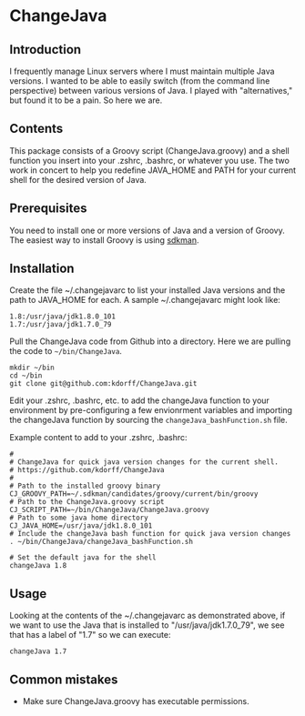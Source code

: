 # ChangeJava

## Introduction

I frequently manage Linux servers where I must maintain multiple Java versions.
I wanted to be able to easily switch (from the command line perspective) 
between various versions of Java. I played with "alternatives," but found it
to be a pain. So here we are.

## Contents

This package consists of a Groovy script (ChangeJava.groovy) and a
shell function you insert into your .zshrc, .bashrc, or whatever you use.
The two work in concert to help you redefine JAVA_HOME and PATH
for your current shell for the desired version of Java.

## Prerequisites

You need to install one or more versions of Java and a version of Groovy.
The easiest way to install Groovy is using [sdkman](http://sdkman.io/).


## Installation

Create the file ~/.changejavarc to list your installed Java versions
and the path to JAVA_HOME for each. A sample ~/.changejavarc might look like:

```
1.8:/usr/java/jdk1.8.0_101
1.7:/usr/java/jdk1.7.0_79
```

Pull the ChangeJava code from Github into a directory. Here we are pulling the
code to ```~/bin/ChangeJava```.

```
mkdir ~/bin
cd ~/bin
git clone git@github.com:kdorff/ChangeJava.git
```

Edit your .zshrc, .bashrc, etc. to add the changeJava function to your
environment by pre-configuring a few envionrment variables and
importing the changeJava function by sourcing the 
```changeJava_bashFunction.sh``` file.

Example content to add to your .zshrc, .bashrc:

```
#
# ChangeJava for quick java version changes for the current shell.
# https://github.com/kdorff/ChangeJava
#
# Path to the installed groovy binary
CJ_GROOVY_PATH=~/.sdkman/candidates/groovy/current/bin/groovy
# Path to the ChangeJava.groovy script
CJ_SCRIPT_PATH=~/bin/ChangeJava/ChangeJava.groovy
# Path to some java home directory
CJ_JAVA_HOME=/usr/java/jdk1.8.0_101
# Include the changeJava bash function for quick java version changes
. ~/bin/ChangeJava/changeJava_bashFunction.sh

# Set the default java for the shell
changeJava 1.8
```

## Usage

Looking at the contents of the ~/.changejavarc as demonstrated above,
if we want to use the Java that is installed to "/usr/java/jdk1.7.0_79", we
see that has a label of "1.7" so we can execute:

```
changeJava 1.7
```

## Common mistakes

* Make sure ChangeJava.groovy has executable permissions.
